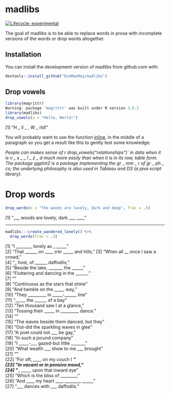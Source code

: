 
<!-- README.md is generated from README.Rmd. Please edit that file -->

# madlibs

<!-- badges: start -->

[![Lifecycle:
experimental](https://img.shields.io/badge/lifecycle-experimental-orange.svg)](https://www.tidyverse.org/lifecycle/#experimental)
<!-- badges: end -->

The goal of madlibs is to be able to replace words in prose with
incomplete versions of the words or drop words altogether.

## Installation

You can install the development version of madlibs from github.com with:

``` r
devtools::install_github("EvaMaeRey/madlibs")
```

## Drop vowels

``` r
library(magrittr)
Warning: package 'magrittr' was built under R version 3.6.2
library(madlibs)
drop_vowels(x = "Hello, World!")
```

\[1\] “H \_ ll \_ , W \_ rld!”

You will probably want to use the function
[inline](https://rmarkdown.rstudio.com/lesson-4.html), in the middle of
a paragraph so you get a result like this to gently test some knowledge:

*People can makes sense of r drop\_vowels(“relationships”)\` in data
when it is v \_ s \_ \_ l \_ z \_ d much more easily than when it is in
its raw, table form. The package ggplot2 is a package implementing the
gr \_ mm \_ r of gr \_ ph \_ cs; the underlying philosophy is also used
in Tableau and D3 (a java script library).*

# Drop words

``` r
drop_words(x = "The woods are lovely, dark and deep", frac = .5)
```

\[1\] “\_\_\_ woods are lovely, dark \_\_\_ \_\_\_\_”

------------------------------------------------------------------------

``` r
madlibs:::create_wandered_lonely() %>% 
  drop_words(frac = .3)
```

\[1\] “I \_\_\_\_\_\_\_\_ lonely as \_ \_\_\_\_\_”  
\[2\] “That \_\_\_\_\_\_ on \_\_\_\_ o’er \_\_\_\_\_ and hills,” \[3\]
“When all \_\_ once I saw a crowd,”  
\[4\] “\_ host, of \_\_\_\_\_\_ daffodils;”  
\[5\] “Beside the lake, \_\_\_\_\_\_\_ the \_\_\_\_\_,”  
\[6\] “Fluttering and dancing in the \_\_\_\_\_\_.”  
\[7\] “”  
\[8\] “Continuous as the stars that shine”  
\[9\] “And twinkle on the \_\_\_\_\_ way,”  
\[10\] “They \_\_\_\_\_\_\_\_\_ in \_\_\_\_\_-\_\_\_\_\_\_ line”  
\[11\] “\_\_\_\_\_ the \_\_\_\_\_\_ of a bay”  
\[12\] “Ten thousand saw I at a glance,”  
\[13\] “Tossing their \_\_\_\_\_ in \_\_\_\_\_\_\_\_\_ dance.”  
\[14\] “”  
\[15\] “The waves beside them danced; but they”  
\[16\] “Out-did the sparkling waves in glee”  
\[17\] “A poet could not \_\_\_ be gay,”  
\[18\] “In such a jocund company”  
\[19\] “I \_\_\_\_\_-\_\_\_ gazed-but little \_\_\_\_\_\_\_”  
\[20\] “What wealth \_\_\_ show to me \_\_\_ brought”  
\[21\] “”  
\[22\] “For oft, \_\_\_\_ on my couch I ***"  
\[23\] "In vacant or in pensive mood,"  
\[24\] "***\_ \_\_\_\_\_ upon that inward eye”  
\[25\] “Which is the bliss of \_\_\_\_\_\_\_\_;”  
\[26\] “And \_\_\_\_ my heart \_\_\_\_ \_\_\_\_\_\_\_\_ \_\_\_\_\_,”  
\[27\] “\_\_\_ dances with \_\_\_ daffodils.”
